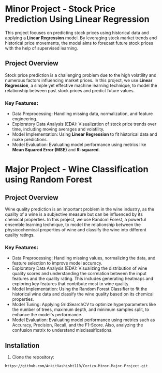 #  Minor Project - Stock Price Prediction Using Linear Regression

This project focuses on predicting stock prices using historical data and applying a **Linear Regression** model. By leveraging stock market trends and historical price movements, the model aims to forecast future stock prices with the help of supervised learning.

## Project Overview

Stock price prediction is a challenging problem due to the high volatility and numerous factors influencing market prices. In this project, we use **Linear Regression**, a simple yet effective machine learning technique, to model the relationship between past stock prices and predict future values.

### Key Features:
- Data Preprocessing: Handling missing data, normalization, and feature engineering.
- Exploratory Data Analysis (EDA): Visualization of stock price trends over time, including moving averages and volatility.
- Model Implementation: Using **Linear Regression** to fit historical data and make predictions.
- Model Evaluation: Evaluating model performance using metrics like **Mean Squared Error (MSE)** and **R-squared**.

# Major Project - Wine Classification using Random Forest

## Project Overview

Wine quality prediction is an important problem in the wine industry, as the quality of a wine is a subjective measure but can be influenced by its chemical properties. In this project, we use Random Forest, a powerful ensemble learning technique, to model the relationship between the physicochemical properties of wine and classify the wine into different quality ratings.

### Key Features:
- Data Preprocessing: Handling missing values, normalizing the data, and feature selection to improve model accuracy.
- Exploratory Data Analysis (EDA): Visualizing the distribution of wine quality scores and understanding the correlation between the input features and the quality rating. This includes generating heatmaps and exploring key features that contribute most to wine quality.
- Model Implementation: Using the Random Forest Classifier to fit the historical wine data and classify the wine quality based on its chemical properties.
- Model Tuning: Applying GridSearchCV to optimize hyperparameters like the number of trees, maximum depth, and minimum samples split, to enhance the model's performance.
- Model Evaluation: Evaluating model performance using metrics such as Accuracy, Precision, Recall, and the F1-Score. Also, analyzing the confusion matrix to understand misclassifications.


## Installation

1. Clone the repository:

```bash
https://github.com/AnkitVashisht110/Corizo-Minor-Major-Project.git
